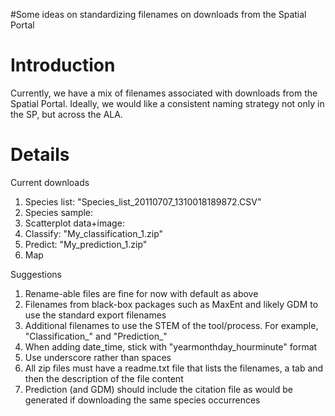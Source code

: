 #Some ideas on standardizing filenames on downloads from the Spatial Portal

# Introduction

Currently, we have a mix of filenames associated with downloads from the Spatial Portal. Ideally, we would like a consistent naming strategy not only in the SP, but across the ALA.

# Details

Current downloads
  1. Species list: "Species\_list\_20110707\_1310018189872.CSV"
  1. Species sample:
  1. Scatterplot data+image:
  1. Classify: "My\_classification\_1.zip"
  1. Predict: "My\_prediction\_1.zip"
  1. Map

Suggestions
  1. Rename-able files are fine for now with default as above
  1. Filenames from black-box packages such as MaxEnt and likely GDM to use the standard export filenames
  1. Additional filenames to use the STEM of the tool/process. For example, "Classification_" and "Prediction_"
  1. When adding date\_time, stick with "yearmonthday\_hourminute" format
  1. Use underscore rather than spaces
  1. All zip files must have a readme.txt file that lists the filenames, a tab and then the description of the file content
  1. Prediction (and GDM) should include the citation file as would be generated if downloading the same species occurrences